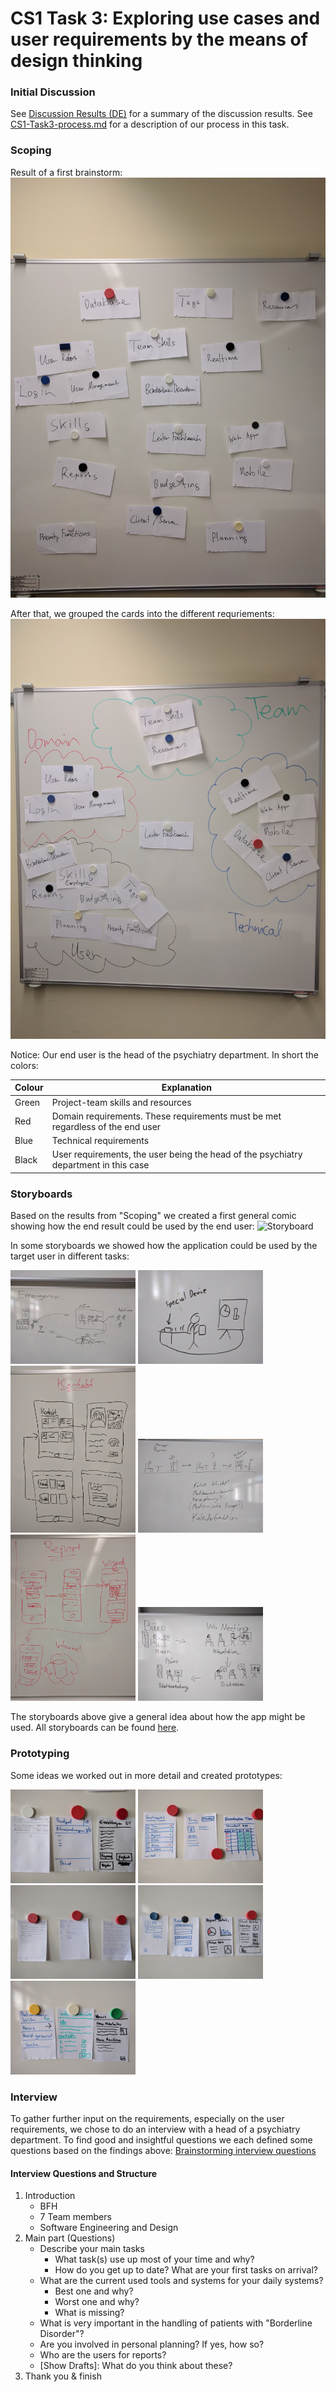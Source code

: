 # CS1 Task 3: Exploring use cases and user requirements by the means of design thinking

### Initial Discussion
See [Discussion Results (DE)](media/CS1_Task3_Ergebnis_Diskussionsrunde.md) for a summary of the discussion results. See [CS1-Task3-process.md](CS1-Task3-process.md) for a description of our process in this task. 

### Scoping 
Result of a first brainstorm: 
![Draft](media/CS1_Task3_Scoping_1st_draft.jpg)

After that, we grouped the cards into the different requriements: 
![Scoping](media/CS1_Task3_Scoping.jpg)

Notice: Our end user is the head of the psychiatry department. In short the colors: 

| Colour | Explanation                                                                          |
|--------|--------------------------------------------------------------------------------------|
| Green  | Project-team skills and resources                                                    |
| Red    | Domain requirements. These requirements must be met regardless of the end user       |
| Blue   | Technical requirements                                                               |
| Black  | User requirements, the user being the head of the psychiatry department in this case |

### Storyboards
Based on the results from "Scoping" we created a first general comic showing how the end result could be used by the end user: 
![Storyboard](media/CS1_Task3_Storyboard_2nd_draft.jpg)

In some storyboards we showed how the application could be used by the target user in different tasks:


<img src="media/Storyboard/CS1_Task3_Storyboard_simon.jpg" alt="Storyboard emergency" width="200px">
<img src="media/Storyboard/CS1_Task3_Storyboard_idee_marc.jpg" alt="Storyboard presentation" width="200px">
<img src="media/Storyboard/CS1_Task3_Storyboard_Kontakt.jpg" alt="Storyboard contact" width="200px">
<img src="media/Storyboard/CS1_Task3_Storyboard_marc.jpg" alt="Storyboard lookup information" width="200px">
<img src="media/Storyboard/CS1_Task3_Storyboard_Report.jpg" alt="Storyboard report" width="200px">
<img src="media/Storyboard/CS1_Task3_Storyboard_sam.jpg" alt="Storyboard meeting" width="200px">

The storyboards above give a general idea about how the app might be used. All storyboards can be found [here](media/CS1/Task3/Storyboard/).

### Prototyping
Some ideas we worked out in more detail and created prototypes:


<img src="media/Prototype/CS1_Task3_Prototype_Budget.jpg" alt="Prototype Budget" width="200px">
<img src="media/Prototype/CS1_Task3_Prototype_Einsatzplan.jpg" alt="Prototype Einsatzplan" width="200px">
<img src="media/Prototype/CS1_Task3_Prototype_Kontakte.jpg" alt="Prototype Kontakte" width="200px">
<img src="media/Prototype/CS1_Task3_Prototype_Report.jpg" alt="Prototype Report" width="200px">
<img src="media/Prototype/CS1_Task3_Prototype_Wiki.jpg" alt="Prototype Wiki" width="200px">

### Interview
To gather further input on the requirements, especially on the user requirements, we 
chose to do an interview with a head of a psychiatry department. To find good and 
insightful questions we each defined some questions based on the findings above: 
[Brainstorming interview questions](media/CS1_Task3_Interview_1st_draft.jpg)

#### Interview Questions and Structure

1. Introduction 
	- BFH
	- 7 Team members
	- Software Engineering and Design
2. Main part (Questions)
	- Describe your main tasks
		- What task(s) use up most of your time and why? 
		- How do you get up to date? What are your first tasks on arrival? 
	- What are the current used tools and systems for your daily systems? 
		- Best one and why? 
		- Worst one and why? 
		- What is missing? 
	- What is very important in the handling of patients with "Borderline Disorder"? 
	- Are you involved in personal planning? If yes, how so? 
	- Who are the users for reports? 
	- [Show Drafts]: What do you think about these? 
3. Thank you & finish 